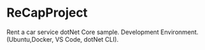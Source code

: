 # ReCapProject
Rent a car service dotNet Core sample. 
Development Environment.(Ubuntu,Docker, VS Code, dotNet CLI).
